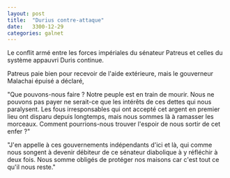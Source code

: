 ```yaml
---
layout: post
title:  "Durius contre-attaque"
date:   3300-12-29
categories: galnet
---
```

Le conflit armé entre les forces impériales du sénateur Patreus et celles du système appauvri Duris continue.

Patreus paie bien pour recevoir de l'aide extérieure, mais le gouverneur Malachai épuisé a déclaré,

"Que pouvons-nous faire ? Notre peuple est en train de mourir. Nous ne pouvons pas payer ne serait-ce que les intérêts de ces dettes qui nous paralysent. Les fous irresponsables qui ont accepté cet argent en premier lieu ont disparu depuis longtemps, mais nous sommes là à ramasser les morceaux. Comment pourrions-nous trouver l'espoir de nous sortir de cet enfer ?"

"J'en appelle à ces gouvernements indépendants d'ici et là, qui comme nous songent à devenir débiteur de ce sénateur diabolique à y réfléchir à deux fois. Nous somme obligés de protéger nos maisons car c'est tout ce qu'il nous reste."
